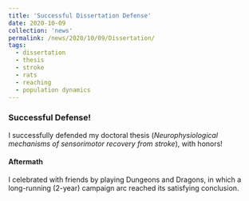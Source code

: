 ```yaml
---
title: 'Successful Dissertation Defense'
date: 2020-10-09
collection: 'news'
permalink: /news/2020/10/09/Dissertation/
tags:
  - dissertation
  - thesis
  - stroke
  - rats
  - reaching
  - population dynamics
---
```


### Successful Defense! ###
I successfully defended my doctoral thesis (*Neurophysiological mechanisms of sensorimotor recovery from stroke*), with honors!

#### Aftermath ####
I celebrated with friends by playing Dungeons and Dragons, in which a long-running (2-year) campaign arc reached its satisfying conclusion. 